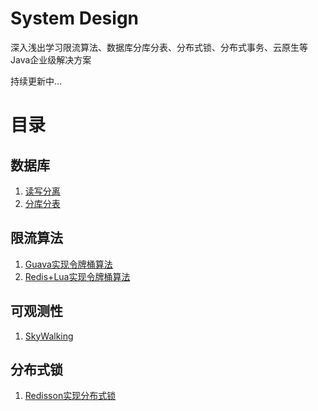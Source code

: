 # System Design

深入浅出学习限流算法、数据库分库分表、分布式锁、分布式事务、云原生等Java企业级解决方案

持续更新中...

# 目录

## 数据库

1. [读写分离](./database/sharding-read-write)
2. [分库分表](./database/sharding-sub)

## 限流算法

1. [Guava实现令牌桶算法](./rate-limiter/rate-limiter-guava)
2. [Redis+Lua实现令牌桶算法](./rate-limiter/rate-limiter-redis-lua)

## 可观测性

1. [SkyWalking](./observability/skywalking)

## 分布式锁

1. [Redisson实现分布式锁](./distributed/lock-redisson)
